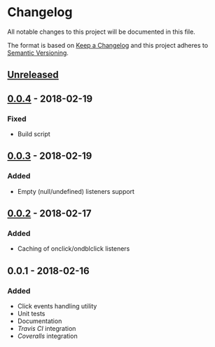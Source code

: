 # Changelog

All notable changes to this project will be documented in this file.

The format is based on [Keep a Changelog](http://keepachangelog.com/)
and this project adheres to [Semantic Versioning](http://semver.org/).

## [Unreleased]

## [0.0.4] - 2018-02-19

### Fixed

-   Build script

## [0.0.3] - 2018-02-19

### Added

-   Empty (null/undefined) listeners support

## [0.0.2] - 2018-02-17

### Added

-   Caching of onclick/ondblclick listeners

## 0.0.1 - 2018-02-16

### Added

-   Click events handling utility
-   Unit tests
-   Documentation
-   *Travis CI* integration
-   *Coveralls* integration

[Unreleased]: https://github.com/redneckz/click-cluck/compare/v0.0.4...HEAD
[0.0.4]: https://github.com/redneckz/click-cluck/compare/v0.0.3...v0.0.4
[0.0.3]: https://github.com/redneckz/click-cluck/compare/v0.0.2...v0.0.3
[0.0.2]: https://github.com/redneckz/click-cluck/compare/v0.0.1...v0.0.2
